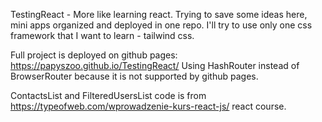 TestingReact - More like learning react.
Trying to save some ideas here, mini apps organized and deployed in one repo.
I'll try to use only one css framework that I want to learn - tailwind css.


Full project is deployed on github pages: https://papyszoo.github.io/TestingReact/
Using HashRouter instead of BrowserRouter because it is not supported by github pages.

ContactsList and FilteredUsersList code is from https://typeofweb.com/wprowadzenie-kurs-react-js/ react course.
